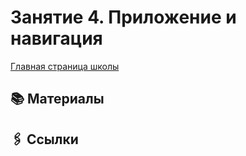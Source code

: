 # Занятие 4. Приложение и навигация

[Главная страница школы](../../README.md)

## 📚 Материалы

## 🖇️ Ссылки

